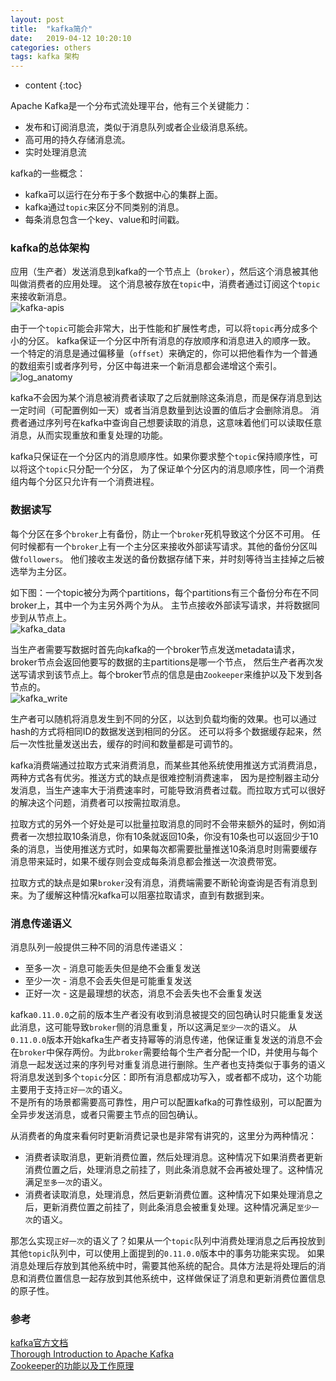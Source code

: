 ```yaml
---
layout: post
title:  "kafka简介"
date:   2019-04-12 10:20:10
categories: others
tags: kafka 架构
---
```


* content
{:toc}

Apache Kafka是一个分布式流处理平台，他有三个关键能力：

* 发布和订阅消息流，类似于消息队列或者企业级消息系统。
* 高可用的持久存储消息流。
* 实时处理消息流

kafka的一些概念：

* kafka可以运行在分布于多个数据中心的集群上面。
* kafka通过`topic`来区分不同类别的消息。
* 每条消息包含一个key、value和时间戳。

### kafka的总体架构

应用（生产者）发送消息到kafka的一个节点上（`broker`），然后这个消息被其他叫做消费者的应用处理。
这个消息被存放在`topic`中，消费者通过订阅这个`topic`来接收新消息。  
![kafka-apis]({{"/css/pics/kafka/kafka-apis.png"}})  

由于一个`topic`可能会非常大，出于性能和扩展性考虑，可以将`topic`再分成多个小的分区。
kafka保证一个分区中所有消息的存放顺序和消息进入的顺序一致。 
一个特定的消息是通过偏移量（`offset`）来确定的，你可以把他看作为一个普通的数组索引或者序列号，分区中每进来一个新消息都会递增这个索引。  
![log_anatomy]({{"/css/pics/kafka/log_anatomy.png"}})  

kafka不会因为某个消息被消费者读取了之后就删除这条消息，而是保存消息到达一定时间（可配置例如一天）或者当消息数量到达设置的值后才会删除消息。
消费者通过序列号在kafka中查询自己想要读取的消息，这意味着他们可以读取任意消息，从而实现重放和重复处理的功能。

kafka只保证在一个分区内的消息顺序性。如果你要求整个`topic`保持顺序性，可以将这个`topic`只分配一个分区，
为了保证单个分区内的消息顺序性，同一个消费组内每个分区只允许有一个消费进程。

### 数据读写

每个分区在多个`broker`上有备份，防止一个`broker`死机导致这个分区不可用。
任何时候都有一个`broker`上有一个主分区来接收外部读写请求。其他的备份分区叫做`followers`。
他们接收主发送的备份数据存储下来，并时刻等待当主挂掉之后被选举为主分区。

如下图：一个topic被分为两个partitions，每个partitions有三个备份分布在不同broker上，其中一个为主另外两个为从。
主节点接收外部读写请求，并将数据同步到从节点上。  
![kafka_data]({{"/css/pics/kafka/kafka_data.png"}})  

当生产者需要写数据时首先向kafka的一个broker节点发送metadata请求，broker节点会返回他要写的数据的主partitions是哪一个节点，
然后生产者再次发送写请求到该节点上。每个broker节点的信息是由`Zookeeper`来维护以及下发到各节点的。  
![kafka_write]({{"/css/pics/kafka/kafka_write.png"}})  

生产者可以随机将消息发生到不同的分区，以达到负载均衡的效果。也可以通过hash的方式将相同ID的数据发送到相同的分区。
还可以将多个数据缓存起来，然后一次性批量发送出去，缓存的时间和数量都是可调节的。

kafka消费端通过拉取方式来消费消息，而某些其他系统使用推送方式消费消息，两种方式各有优劣。推送方式的缺点是很难控制消费速率，
因为是控制器主动分发消息，当生产速率大于消费速率时，可能导致消费者过载。而拉取方式可以很好的解决这个问题，消费者可以按需拉取消息。

拉取方式的另外一个好处是可以批量拉取消息的同时不会带来额外的延时，例如消费者一次想拉取10条消息，你有10条就返回10条，你没有10条也可以返回少于10条的消息，当使用推送方式时，如果每次都需要批量推送10条消息时则需要缓存消息带来延时，如果不缓存则会变成每条消息都会推送一次浪费带宽。

拉取方式的缺点是如果`broker`没有消息，消费端需要不断轮询查询是否有消息到来。为了缓解这种情况kafka可以阻塞拉取请求，直到有数据到来。

### 消息传递语义

消息队列一般提供三种不同的消息传递语义：
* 至多一次 - 消息可能丢失但是绝不会重复发送
* 至少一次 - 消息不会丢失但是可能重复发送
* 正好一次 - 这是最理想的状态，消息不会丢失也不会重复发送

kafka`0.11.0.0`之前的版本生产者没有收到消息被提交的回包确认时只能重复发送此消息，这可能导致`broker`侧的消息重复，所以这满足`至少一次`的语义。
从`0.11.0.0`版本开始kafka生产者支持幂等的消息传递，他保证重复发送的消息不会在`broker`中保存两份。为此`broker`需要给每个生产者分配一个ID，并使用与每个消息一起发送过来的序列号对重复消息进行删除。生产者也支持类似于事务的语义将消息发送到多个`topic`分区：即所有消息都成功写入，或者都不成功，这个功能主要用于支持`正好一次`的语义。  
不是所有的场景都需要高可靠性，用户可以配置kafka的可靠性级别，可以配置为全异步发送消息，或者只需要主节点的回包确认。

从消费者的角度来看何时更新消费记录也是非常有讲究的，这里分为两种情况：
* 消费者读取消息，更新消费位置，然后处理消息。这种情况下如果消费者更新消费位置之后，处理消息之前挂了，则此条消息就不会再被处理了。这种情况满足`至多一次`的语义。
* 消费者读取消息，处理消息，然后更新消费位置。这种情况下如果处理消息之后，更新消费位置之前挂了，则此条消息会被重复处理。这种情况满足`至少一次`的语义。

那怎么实现`正好一次`的语义了？如果从一个`topic`队列中消费处理消息之后再投放到其他`topic`队列中，可以使用上面提到的`0.11.0.0`版本中的事务功能来实现。
如果消息处理后存放到其他系统中时，需要其他系统的配合。具体方法是将处理后的消息和消费位置信息一起存放到其他系统中，这样做保证了消息和更新消费位置信息的原子性。


### 参考

[kafka官方文档](http://kafka.apache.org/documentation/)  
[Thorough Introduction to Apache Kafka](https://hackernoon.com/thorough-introduction-to-apache-kafka-6fbf2989bbc1)  
[Zookeeper的功能以及工作原理](https://www.cnblogs.com/felixzh/p/5869212.html)  
